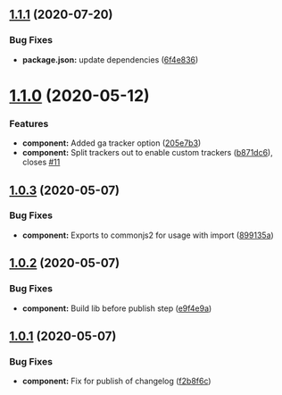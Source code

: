 ## [1.1.1](https://github.com/ministryofjustice/opg-performance-analytics/compare/v1.1.0...v1.1.1) (2020-07-20)


### Bug Fixes

* **package.json:** update dependencies ([6f4e836](https://github.com/ministryofjustice/opg-performance-analytics/commit/6f4e83638726d82a8fd796c34f176e80a63457a6))

# [1.1.0](https://github.com/ministryofjustice/opg-performance-analytics/compare/v1.0.3...v1.1.0) (2020-05-12)


### Features

* **component:** Added ga tracker option ([205e7b3](https://github.com/ministryofjustice/opg-performance-analytics/commit/205e7b34ce27cbd67136fe80baa06886a996038c))
* **component:** Split trackers out to enable custom trackers ([b871dc6](https://github.com/ministryofjustice/opg-performance-analytics/commit/b871dc6adaa2a076c9cc2205fb37dde5eb426eb0)), closes [#11](https://github.com/ministryofjustice/opg-performance-analytics/issues/11)

## [1.0.3](https://github.com/ministryofjustice/opg-performance-analytics/compare/v1.0.2...v1.0.3) (2020-05-07)


### Bug Fixes

* **component:** Exports to commonjs2 for usage with import ([899135a](https://github.com/ministryofjustice/opg-performance-analytics/commit/899135ac56fa7cac9a752c37178abc06057bc41f))

## [1.0.2](https://github.com/ministryofjustice/opg-performance-analytics/compare/v1.0.1...v1.0.2) (2020-05-07)


### Bug Fixes

* **component:** Build lib before publish step ([e9f4e9a](https://github.com/ministryofjustice/opg-performance-analytics/commit/e9f4e9a7d0fd8feb49e8ab809ad4f9b5888bd86d))

## [1.0.1](https://github.com/ministryofjustice/opg-performance-analytics/compare/v1.0.0...v1.0.1) (2020-05-07)


### Bug Fixes

* **component:** Fix for publish of changelog ([f2b8f6c](https://github.com/ministryofjustice/opg-performance-analytics/commit/f2b8f6c8e6d1d8243b06d2f05821d827f7c6f88a))
